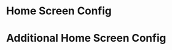<!-- TITLE: Home Screen Configuration -->
<!-- SUBTITLE: A quick summary of Home Screen Configuration -->

# Home Screen Config



# Additional Home Screen Config